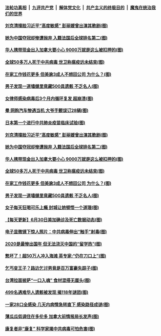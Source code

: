 ####  [法轮功真相](../../../../basic/blob/master/README.md?t=07012031) &nbsp;|&nbsp; [九评共产党](../../../../9ping.md/blob/master/README.md?t=07012031) &nbsp;|&nbsp; [解体党文化](../../../../jtdwh.md/blob/master/README.md?t=07012031)  &nbsp;|&nbsp; [共产主义的终极目的](../../../../gczydzjmd.md/blob/master/README.md?t=07012031) &nbsp;|&nbsp; [魔鬼在统治我们的世界](../../../../mgztzwmdsj.md/blob/master/README.md?t=07012031) 

#### [刘克清撞脸习近平“高度敏感” 彭丽媛曾出演其歌剧(图)](../pages/p3/938270.md?t=07012031) 

#### [她为中国夺冠却惨遭抛弃 入籍法国后全球排名第二(图)](../pages/p3/938265.md?t=07012031) 

#### [华人携带现金出入加拿大要小心 9000万就是这么被扣押的(图)](../pages/p3/938233.md?t=07012031) 

#### [全球50多万人死于中共病毒 世卫称瘟疫远未结束(图)](../pages/p3/938234.md?t=07012031) 

#### [在家工作钱花更多 但美逾3成人不想回公司 为什么？(图)](../pages/p3/938229.md?t=07012031) 

#### [男子发现一道墙缝里竟藏500具遗骸 不乏名人(图)](../pages/p3/938223.md?t=07012031) 

#### [女律师感染病毒后3个月内循环复发 超崩溃(图)](../pages/p3/938300.md?t=07012031) 

#### [晕 网购汽车惨遇当机 大爷手颤误订28辆(图)](../pages/p3/938260.md?t=07012031) 

#### [日本第一个进行中共肺炎疫苗临床试验(图)](../pages/p3/938296.md?t=07012031) 

#### [刘克清撞脸习近平“高度敏感” 彭丽媛曾出演其歌剧(图)](../pages/p3/938270.md?t=07012031) 

#### [她为中国夺冠却惨遭抛弃 入籍法国后全球排名第二(图)](../pages/p3/938265.md?t=07012031) 

#### [华人携带现金出入加拿大要小心 9000万就是这么被扣押的(图)](../pages/p3/938233.md?t=07012031) 

#### [全球50多万人死于中共病毒 世卫称瘟疫远未结束(图)](../pages/p3/938234.md?t=07012031) 

#### [在家工作钱花更多 但美逾3成人不想回公司 为什么？(图)](../pages/p3/938229.md?t=07012031) 

#### [男子发现一道墙缝里竟藏500具遗骸 不乏名人(图)](../pages/p3/938223.md?t=07012031) 

#### [女子每天狂喝可乐上瘾 封城让她顿悟一个道理(图)](../pages/p3/938217.md?t=07012031) 

#### [【每天更新】6月30日美加确诊及死亡数据动态(图)](../pages/p3/935173.md?t=07012031) 

#### [电子显微镜下惊人照片：中共病毒伸出“触手”射毒(图)](../pages/p3/938155.md?t=07012031) 

#### [2020是最惨出国年 但无法浇灭中国的“留学热”(图)](../pages/p3/938147.md?t=07012031) 

#### [憋坏了！超50万人冲入海滩 英专家:“仍在刀口上”(图)](../pages/p3/938138.md?t=07012031) 

#### [乞丐变王子？路边乞讨男竟是百万富豪失踪子(图)](../pages/p3/938116.md?t=07012031) 

#### [台湾拉面披萨“一口入魂” 食材混搭无厘头(图)](../pages/p3/938069.md?t=07012031) 

#### [499名遇难华人遗骸被发现 揭118年谜团(图)](../pages/p3/938036.md?t=07012031) 

#### [一家28口全感染 几天内病情急转直下 感染路径成谜(图)](../pages/p3/938032.md?t=07012031) 

#### [薄瓜瓜低调住在多伦多 加拿大前情报局长发声(图)](../pages/p3/938052.md?t=07012031) 

#### [康复者非“康复” 科学家揭中共病毒可怕危害(图)](../pages/p3/938045.md?t=07012031) 

